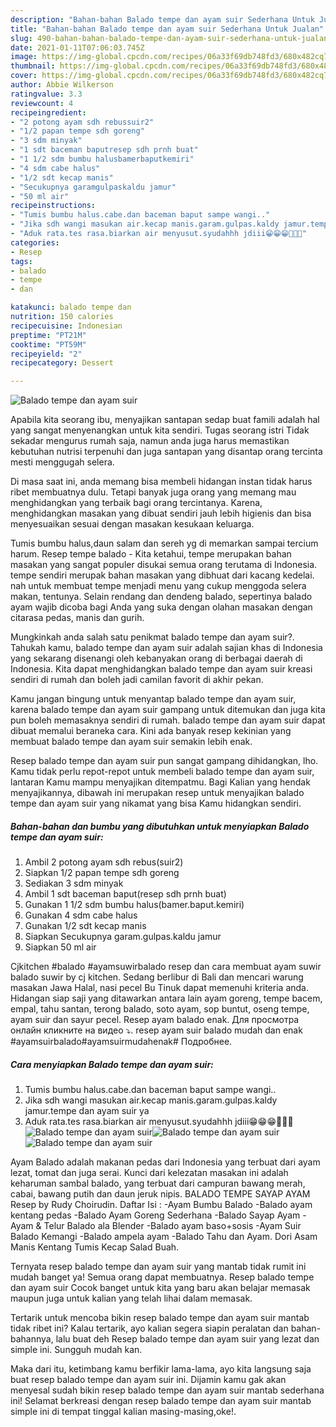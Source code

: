 ```yaml
---
description: "Bahan-bahan Balado tempe dan ayam suir Sederhana Untuk Jualan"
title: "Bahan-bahan Balado tempe dan ayam suir Sederhana Untuk Jualan"
slug: 490-bahan-bahan-balado-tempe-dan-ayam-suir-sederhana-untuk-jualan
date: 2021-01-11T07:06:03.745Z
image: https://img-global.cpcdn.com/recipes/06a33f69db748fd3/680x482cq70/balado-tempe-dan-ayam-suir-foto-resep-utama.jpg
thumbnail: https://img-global.cpcdn.com/recipes/06a33f69db748fd3/680x482cq70/balado-tempe-dan-ayam-suir-foto-resep-utama.jpg
cover: https://img-global.cpcdn.com/recipes/06a33f69db748fd3/680x482cq70/balado-tempe-dan-ayam-suir-foto-resep-utama.jpg
author: Abbie Wilkerson
ratingvalue: 3.3
reviewcount: 4
recipeingredient:
- "2 potong ayam sdh rebussuir2"
- "1/2 papan tempe sdh goreng"
- "3 sdm minyak"
- "1 sdt baceman baputresep sdh prnh buat"
- "1 1/2 sdm bumbu halusbamerbaputkemiri"
- "4 sdm cabe halus"
- "1/2 sdt kecap manis"
- "Secukupnya garamgulpaskaldu jamur"
- "50 ml air"
recipeinstructions:
- "Tumis bumbu halus.cabe.dan baceman baput sampe wangi.."
- "Jika sdh wangi masukan air.kecap manis.garam.gulpas.kaldy jamur.tempe dan ayam suir ya"
- "Aduk rata.tes rasa.biarkan air menyusut.syudahhh jdiii😁😁😁🤤🤤🤤"
categories:
- Resep
tags:
- balado
- tempe
- dan

katakunci: balado tempe dan 
nutrition: 150 calories
recipecuisine: Indonesian
preptime: "PT21M"
cooktime: "PT59M"
recipeyield: "2"
recipecategory: Dessert

---
```



![Balado tempe dan ayam suir](https://img-global.cpcdn.com/recipes/06a33f69db748fd3/680x482cq70/balado-tempe-dan-ayam-suir-foto-resep-utama.jpg)

Apabila kita seorang ibu, menyajikan santapan sedap buat famili adalah hal yang sangat menyenangkan untuk kita sendiri. Tugas seorang istri Tidak sekadar mengurus rumah saja, namun anda juga harus memastikan kebutuhan nutrisi terpenuhi dan juga santapan yang disantap orang tercinta mesti menggugah selera.

Di masa  saat ini, anda memang bisa membeli hidangan instan tidak harus ribet membuatnya dulu. Tetapi banyak juga orang yang memang mau menghidangkan yang terbaik bagi orang tercintanya. Karena, menghidangkan masakan yang dibuat sendiri jauh lebih higienis dan bisa menyesuaikan sesuai dengan masakan kesukaan keluarga. 

Tumis bumbu halus,daun salam dan sereh yg di memarkan sampai tercium harum. Resep tempe balado - Kita ketahui, tempe merupakan bahan masakan yang sangat populer disukai semua orang terutama di Indonesia. tempe sendiri merupak bahan masakan yang dibhuat dari kacang kedelai. nah untuk membuat tempe menjadi menu yang cukup menggoda selera makan, tentunya. Selain rendang dan dendeng balado, sepertinya balado ayam wajib dicoba bagi Anda yang suka dengan olahan masakan dengan citarasa pedas, manis dan gurih.

Mungkinkah anda salah satu penikmat balado tempe dan ayam suir?. Tahukah kamu, balado tempe dan ayam suir adalah sajian khas di Indonesia yang sekarang disenangi oleh kebanyakan orang di berbagai daerah di Indonesia. Kita dapat menghidangkan balado tempe dan ayam suir kreasi sendiri di rumah dan boleh jadi camilan favorit di akhir pekan.

Kamu jangan bingung untuk menyantap balado tempe dan ayam suir, karena balado tempe dan ayam suir gampang untuk ditemukan dan juga kita pun boleh memasaknya sendiri di rumah. balado tempe dan ayam suir dapat dibuat memalui beraneka cara. Kini ada banyak resep kekinian yang membuat balado tempe dan ayam suir semakin lebih enak.

Resep balado tempe dan ayam suir pun sangat gampang dihidangkan, lho. Kamu tidak perlu repot-repot untuk membeli balado tempe dan ayam suir, lantaran Kamu mampu menyajikan ditempatmu. Bagi Kalian yang hendak menyajikannya, dibawah ini merupakan resep untuk menyajikan balado tempe dan ayam suir yang nikamat yang bisa Kamu hidangkan sendiri.

<!--inarticleads1-->

##### Bahan-bahan dan bumbu yang dibutuhkan untuk menyiapkan Balado tempe dan ayam suir:

1. Ambil 2 potong ayam sdh rebus(suir2)
1. Siapkan 1/2 papan tempe sdh goreng
1. Sediakan 3 sdm minyak
1. Ambil 1 sdt baceman baput(resep sdh prnh buat)
1. Gunakan 1 1/2 sdm bumbu halus(bamer.baput.kemiri)
1. Gunakan 4 sdm cabe halus
1. Gunakan 1/2 sdt kecap manis
1. Siapkan Secukupnya garam.gulpas.kaldu jamur
1. Siapkan 50 ml air


Cjkitchen #balado #ayamsuwirbalado resep dan cara membuat ayam suwir balado suwir by cj kitchen. Sedang berlibur di Bali dan mencari warung masakan Jawa Halal, nasi pecel Bu Tinuk dapat memenuhi kriteria anda. Hidangan siap saji yang ditawarkan antara lain ayam goreng, tempe bacem, empal, tahu santan, terong balado, soto ayam, sop buntut, oseng tempe, ayam suir dan sayur pecel. Resep ayam balado enak. Для просмотра онлайн кликните на видео ⤵. resep ayam suir balado mudah dan enak #ayamsuirbalado#ayamsuirmudahenak# Подробнее. 

<!--inarticleads2-->

##### Cara menyiapkan Balado tempe dan ayam suir:

1. Tumis bumbu halus.cabe.dan baceman baput sampe wangi..
1. Jika sdh wangi masukan air.kecap manis.garam.gulpas.kaldy jamur.tempe dan ayam suir ya
1. Aduk rata.tes rasa.biarkan air menyusut.syudahhh jdiii😁😁😁🤤🤤🤤
<img src="https://img-global.cpcdn.com/steps/201d26012da1ed1b/160x128cq70/balado-tempe-dan-ayam-suir-langkah-memasak-3-foto.jpg" alt="Balado tempe dan ayam suir"><img src="https://img-global.cpcdn.com/steps/ba0c3e410d1b1514/160x128cq70/balado-tempe-dan-ayam-suir-langkah-memasak-3-foto.jpg" alt="Balado tempe dan ayam suir"><img src="https://img-global.cpcdn.com/steps/8cc84ce4ffff28ad/160x128cq70/balado-tempe-dan-ayam-suir-langkah-memasak-3-foto.jpg" alt="Balado tempe dan ayam suir">

Ayam Balado adalah makanan pedas dari Indonesia yang terbuat dari ayam lezat, tomat dan juga serai. Kunci dari kelezatan masakan ini adalah keharuman sambal balado, yang terbuat dari campuran bawang merah, cabai, bawang putih dan daun jeruk nipis. BALADO TEMPE SAYAP AYAM Resep by Rudy Choirudin. Daftar Isi : -Ayam Bumbu Balado -Balado ayam kentang pedas -Balado Ayam Goreng Sederhana -Balado Sayap Ayam -Ayam &amp; Telur Balado ala Blender -Balado ayam baso+sosis -Ayam Suir Balado Kemangi -Balado ampela ayam -Balado Tahu dan Ayam. Dori Asam Manis Kentang Tumis Kecap Salad Buah. 

Ternyata resep balado tempe dan ayam suir yang mantab tidak rumit ini mudah banget ya! Semua orang dapat membuatnya. Resep balado tempe dan ayam suir Cocok banget untuk kita yang baru akan belajar memasak maupun juga untuk kalian yang telah lihai dalam memasak.

Tertarik untuk mencoba bikin resep balado tempe dan ayam suir mantab tidak ribet ini? Kalau tertarik, ayo kalian segera siapin peralatan dan bahan-bahannya, lalu buat deh Resep balado tempe dan ayam suir yang lezat dan simple ini. Sungguh mudah kan. 

Maka dari itu, ketimbang kamu berfikir lama-lama, ayo kita langsung saja buat resep balado tempe dan ayam suir ini. Dijamin kamu gak akan menyesal sudah bikin resep balado tempe dan ayam suir mantab sederhana ini! Selamat berkreasi dengan resep balado tempe dan ayam suir mantab simple ini di tempat tinggal kalian masing-masing,oke!.

